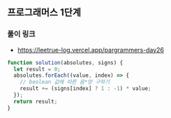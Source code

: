 ## 프로그래머스 1단계

### 풀이 링크

- https://leetrue-log.vercel.app/pargrammers-day26

```javascript
function solution(absolutes, signs) {
  let result = 0;
  absolutes.forEach((value, index) => {
    // boolean 값에 따른 음*양 구하기
    result += (signs[index] ? 1 : -1) * value;
  });
  return result;
}
```
